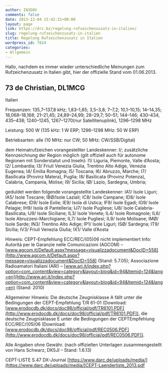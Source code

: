 ```yaml
---
author: IN3DOV
comments: false
date: 2013-12-04 15:42:31+00:00
layout: page
link: https://drc.bz/regelung-rufzeichenzusatz-in-italien/
slug: regelung-rufzeichenzusatz-in-italien
title: Regelung Rufzeichenzusatz in Italien
wordpress_id: 7824
categories:
- Allgemein
---
```


Hallo,
nachdem es immer wieder unterschiedliche Meinungen zum Rufzeichenzusatz in Italien gibt, hier der offizielle Stand vom 01.06.2013.

73 de Christian, DL1MCG
-------------------------------------------------------------------------------------------------------------------------------------------------------

Italien

Frequenzen:
135,7–137,8 kHz; 1,83–1,85; 3,5–3,8; 7–7,2; 10,1–10,15; 14–14,35; 18,068–18,168; 21–21,45; 24,89–24,99; 28–29,7; 50–51; 144–146; 430–434, 435–438; 1240–1245, 1267–1270(nur Satellitenuplink), 1296–1298 MHz

Leistung:
500 W (135 kHz: 1 W ERP; 1296–1298 MHz: 50 W ERP)

Betriebsarten:
alle (10 MHz: nur CW; 50 MHz: CW/SSB/Digital)





dem Heimatrufzeichen vorangestellter Landeskenner: I/; 
zusätzliche Kennzeichnung der Region möglich (gilt offiziell auch für autonome Regionen mit Sonderstatut und Inseln):
I1/ Liguria, Piemonte, Valle d’Aosta; I2/ Lombardia; I3/ Friuli Venezia Giulia, Trentino Alto Adige, Venezia Eugenea; I4/ Emilia Romagna; I5/ Toscana; I6/ Abruzzo, Marche; I7/ Basilicata (Provinz Matera), Puglia; I8/ Basilicata (Provinz Potenza), Calabria, Campania, Molise; I9/ Sicilia; IØ/ Lazio, Sardegna, Umbria;

geduldet werden folgende vorangestellte Landeskenner:
IA1/ Isole Liguri; IA5/ Isole Toscane; IBØ/Isole Laziali; IC8/ Isole Campane; ID8/ Isole Calabrese; ID9/ Isole Eolie; IE9/ Isola di Ustica; IF9/ Isole Egadi; IG9/ Isole Pelagie; IH9/ Isola di Pantelleria; IJ7/ Isole Pugliese; IJ8/ Isole Calabria-Basilicata; IJ9/ Isole Siciliane; IL3/ Isole Venete; IL4/ Isole Romagnole; IL6/ Isole Abruzzesi-Marchigiane; IL7/ Isole Pugliesi; IL9/ Isole Molisane; IMØ/ Isole Sarde; IN3/ Trentino Alto Adige; IP1/ Isole Liguri; ISØ/ Sardegna; IT9/ Sicilia; IV3/ Friuli Venezia Giulia; IX1/ Valle d’Aosta

Hinweis:
CEPT-Empfehlung ECC/REC/(05)06 nicht implementiert
Info: Autorità per le Garanzie nelle Comunicazioni (AGCOM) – [www.agcom.it/Default.aspx?message=visualizzadocument&DocID=558](http://www.agcom.it/Default.aspx?message=visualizzadocument&DocID=558) (Stand: 5.7.05);
Associazione Radioamatori Italiani (ARI) – [www.ari.it/index.php?option=com_content&view=category&layout=blog&id=94&Itemid=124&lang=en](http://www.ari.it/index.php?option=com_content&view=category&layout=blog&id=94&Itemid=124&lang=en) (Stand: 2010)

Allgemeiner Hinweis:
Die deutsche Zeugnisklasse A fällt unter die Bedingungen der CEPT-Empfehlung T/R 61-01 (Download: [www.erodocdb.dk/docs/doc98/official/pdf/TR6101.PDF](http://www.erodocdb.dk/docs/doc98/official/pdf/TR6101.PDF)),
die deutsche Zeugnisklasse E unter die Bedingungen der CEPTEmpfehlung ECC/REC/(05)06 (Download: [www.erodocdb.dk/docs/doc98/official/pdf/REC0506.PDF](http://www.erodocdb.dk/docs/doc98/official/pdf/REC0506.PDF)).

Alle Angaben ohne Gewähr.
(nach offiziellen Unterlagen zusammengestellt von Hans Schwarz, DK5JI – Stand: 1.6.13)

CEPT-LISTE S.47 DX-Journal
[https://www.darc.de/uploads/media/](https://www.darc.de/uploads/media/)CEPT-Laenderliste_2013.pdf‎
